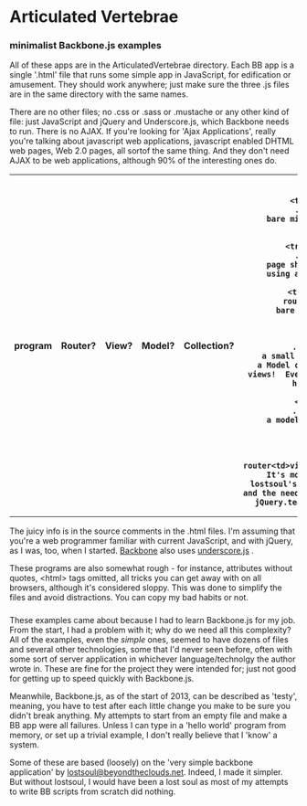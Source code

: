 Articulated Vertebrae
=====================

### minimalist Backbone.js examples

All of these apps are in the ArticulatedVertebrae directory.  Each BB app is a single '.html' file that runs some simple app in JavaScript, for edification or amusement.  They should work anywhere; just make sure the three .js files are in the same directory with the same names.  

There are no other files; no .css or .sass or .mustache or any other kind of file: just JavaScript and jQuery and Underscore.js, which Backbone needs to run.  There is no AJAX. If you're looking for 'Ajax Applications', really you're talking about javascript web applications, javascript enabled DHTML web pages, Web 2.0 pages, all sortof the same thing.  And they don't need AJAX to be web applications, although 90% of the interesting ones do.

<table>
	<tr><th>program <th>
		Router? <th>View? <th>Model? <th>Collection? <th>
		notes
	
	<tr><td>justaview<td>
		.<td>view<td>.<td>.<td>
		bare minimum 'hello world' program, using a BB view
		
	<tr><td>justarouter<td>
		.<td>view<td>.<td>.<td>
		page showing #fragment inner pages, using a BB router.  and colors.
		
	<tr><td>helloworld<td>
		router<td>view<td>.<td>.<td>
		bare minimum BB view and router working together
		
	<tr><td>echo<td>
		.<td>.<td>model<td>.<td>
		a small app using nothing from BB but a Model class.  Not even routers or views!  Everything else done in regular html, js and jQuery.
		
	<tr><td>jrivers<td>
		.<td>.<td>model<td>.<td>
		a model-only page that's a bit more complex.  and fun.
		
	<tr><td>carnac<td>
		router<td>view<td>model<td>collection<td>
		It's mostly a simplified version of lostsoul's example app.  Took out Ajax and the need for a server.  Also took out jQuery.template and the nocss thing.
</table>


The juicy info is in the source comments in the .html files.  I'm assuming that you're a web programmer familiar with current JavaScript, and with jQuery, as I was, too, when I started.
<a href=http://backbonejs.org>Backbone</a> also uses 
<a href=underscore.js>underscore.js</a> .  

These programs are also somewhat rough - for instance, attributes without quotes, &lt;html&gt; tags omitted, all tricks you can get away with on all browsers, although it's considered sloppy.  This was done to simplify the files and avoid distractions.  You can copy my bad habits or not.

### 

These examples came about because I had to learn Backbone.js for my job.
From the start, I had a problem with it; why do we need all this complexity?
All of the examples, even the <i>simple</i> ones, seemed to have dozens of files and several other technologies, some that I'd never seen before, often with some sort of server application in whichever language/technolgy the author wrote in.
These are fine for the project they were intended for; just not good for getting up to speed quickly with Backbone.js.

Meanwhile, Backbone.js, as of the start of 2013, can be described as 'testy', meaning, you have to test after each little change you make to be sure you didn't break anything.  My attempts to start from an empty file and make a BB app were all failures.  Unless I can type in a 'hello world' program from memory, or set up a trivial example, I don't really believe that I 'know' a system.

Some of these are based (loosely) on the 'very simple backbone application' by 
<a href=mailto:lostsoul&#64;beyondtheclouds.net>lostsoul&#64;beyondtheclouds.net</a>.
Indeed, I made it simpler.  But without lostsoul, I would have been a lost soul as most of my attempts to write BB scripts from scratch did nothing.



